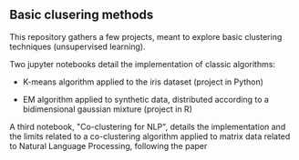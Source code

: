 ## Basic clusering methods

This repository gathers a few projects, meant to explore basic clustering techniques (unsupervised learning).

Two jupyter notebooks detail the implementation of classic algorithms:

* K-means algorithm applied to the iris dataset (project in Python)

* EM algorithm applied to synthetic data, distributed according to a bidimensional gaussian mixture (project in R)

A third notebook, "Co-clustering for NLP", details the implementation and the limits related to a co-clustering algorithm applied to matrix data related to Natural Language Processing, following the paper 
